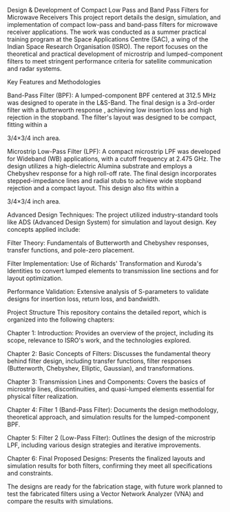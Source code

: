 Design & Development of Compact Low Pass and Band Pass Filters for Microwave Receivers
This project report details the design, simulation, and implementation of compact low-pass and band-pass filters for microwave receiver applications. The work was conducted as a summer practical training program at the Space Applications Centre (SAC), a wing of the Indian Space Research Organisation (ISRO). The report focuses on the theoretical and practical development of microstrip and lumped-component filters to meet stringent performance criteria for satellite communication and radar systems.





Key Features and Methodologies

Band-Pass Filter (BPF): A lumped-component BPF centered at 312.5 MHz was designed to operate in the L&S-Band. The final design is a 3rd-order filter with a Butterworth response , achieving low insertion loss and high rejection in the stopband. The filter's layout was designed to be compact, fitting within a 





3/4×3/4 inch area.




Microstrip Low-Pass Filter (LPF): A compact microstrip LPF was developed for Wideband (WB) applications, with a cutoff frequency at 2.475 GHz. The design utilizes a high-dielectric Alumina substrate and employs a Chebyshev response for a high roll-off rate. The final design incorporates stepped-impedance lines and radial stubs to achieve wide stopband rejection and a compact layout. This design also fits within a 





3/4×3/4 inch area.



Advanced Design Techniques: The project utilized industry-standard tools like ADS (Advanced Design System) for simulation and layout design. Key concepts applied include:





Filter Theory: Fundamentals of Butterworth and Chebyshev responses, transfer functions, and pole-zero placement.






Filter Implementation: Use of Richards' Transformation and Kuroda's Identities to convert lumped elements to transmission line sections and for layout optimization.




Performance Validation: Extensive analysis of S-parameters to validate designs for insertion loss, return loss, and bandwidth.




Project Structure
This repository contains the detailed report, which is organized into the following chapters:


Chapter 1: Introduction: Provides an overview of the project, including its scope, relevance to ISRO's work, and the technologies explored.


Chapter 2: Basic Concepts of Filters: Discusses the fundamental theory behind filter design, including transfer functions, filter responses (Butterworth, Chebyshev, Elliptic, Gaussian), and transformations.


Chapter 3: Transmission Lines and Components: Covers the basics of microstrip lines, discontinuities, and quasi-lumped elements essential for physical filter realization.


Chapter 4: Filter 1 (Band-Pass Filter): Documents the design methodology, theoretical approach, and simulation results for the lumped-component BPF.




Chapter 5: Filter 2 (Low-Pass Filter): Outlines the design of the microstrip LPF, including various design strategies and iterative improvements.




Chapter 6: Final Proposed Designs: Presents the finalized layouts and simulation results for both filters, confirming they meet all specifications and constraints.


The designs are ready for the fabrication stage, with future work planned to test the fabricated filters using a Vector Network Analyzer (VNA) and compare the results with simulations.
